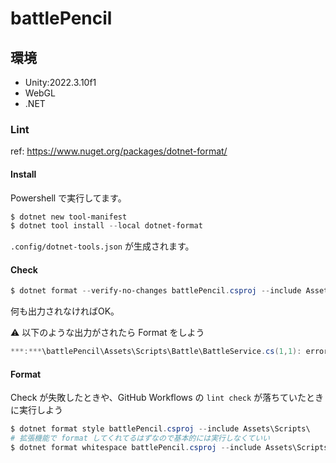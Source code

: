 # battlePencil

## 環境
- Unity:2022.3.10f1
- WebGL
- .NET

### Lint
ref: https://www.nuget.org/packages/dotnet-format/
#### Install
Powershell で実行してます。
```powershell
$ dotnet new tool-manifest
$ dotnet tool install --local dotnet-format
```

`.config/dotnet-tools.json` が生成されます。

#### Check
```powershell
$ dotnet format --verify-no-changes battlePencil.csproj --include Assets\Scripts\
```
何も出力されなければOK。

:warning: 以下のような出力がされたら Format をしよう
```powershell
***:***\battlePencil\Assets\Scripts\Battle\BattleService.cs(1,1): error IMPORTS: インポートの順序を修正します。 [***:***\battlePencil\battlePencil.csproj]
```

#### Format
Check が失敗したときや、GitHub Workflows の `lint check` が落ちていたときに実行しよう
```powershell
$ dotnet format style battlePencil.csproj --include Assets\Scripts\
# 拡張機能で format してくれてるはずなので基本的には実行しなくていい
$ dotnet format whitespace battlePencil.csproj --include Assets\Scripts\
```


